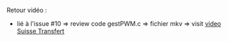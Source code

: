 Retour vidéo : 

- lié à l'issue #10 => review code gestPWM.c => fichier mkv => 
visit [video Suisse Transfert]()
